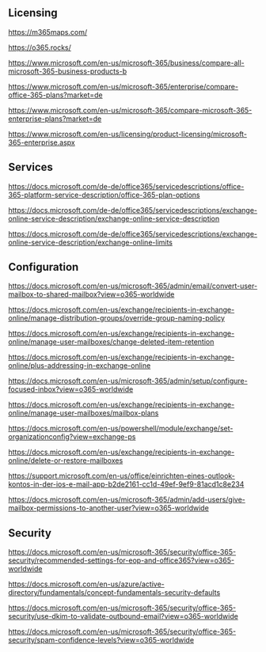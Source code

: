 **Licensing**
-------------

https://m365maps.com/

https://o365.rocks/

https://www.microsoft.com/en-us/microsoft-365/business/compare-all-microsoft-365-business-products-b

https://www.microsoft.com/en-us/microsoft-365/enterprise/compare-office-365-plans?market=de

https://www.microsoft.com/en-us/microsoft-365/compare-microsoft-365-enterprise-plans?market=de

https://www.microsoft.com/en-us/licensing/product-licensing/microsoft-365-enterprise.aspx

**Services**
------------

https://docs.microsoft.com/de-de/office365/servicedescriptions/office-365-platform-service-description/office-365-plan-options

https://docs.microsoft.com/de-de/office365/servicedescriptions/exchange-online-service-description/exchange-online-service-description

https://docs.microsoft.com/de-de/office365/servicedescriptions/exchange-online-service-description/exchange-online-limits

**Configuration**
------------------

https://docs.microsoft.com/en-us/microsoft-365/admin/email/convert-user-mailbox-to-shared-mailbox?view=o365-worldwide

https://docs.microsoft.com/en-us/exchange/recipients-in-exchange-online/manage-distribution-groups/override-group-naming-policy

https://docs.microsoft.com/en-us/exchange/recipients-in-exchange-online/manage-user-mailboxes/change-deleted-item-retention

https://docs.microsoft.com/en-us/exchange/recipients-in-exchange-online/plus-addressing-in-exchange-online

https://docs.microsoft.com/en-us/microsoft-365/admin/setup/configure-focused-inbox?view=o365-worldwide

https://docs.microsoft.com/en-us/exchange/recipients-in-exchange-online/manage-user-mailboxes/mailbox-plans

https://docs.microsoft.com/en-us/powershell/module/exchange/set-organizationconfig?view=exchange-ps

https://docs.microsoft.com/en-us/exchange/recipients-in-exchange-online/delete-or-restore-mailboxes

https://support.microsoft.com/en-us/office/einrichten-eines-outlook-kontos-in-der-ios-e-mail-app-b2de2161-cc1d-49ef-9ef9-81acd1c8e234

https://docs.microsoft.com/en-us/microsoft-365/admin/add-users/give-mailbox-permissions-to-another-user?view=o365-worldwide

**Security**
------------

https://docs.microsoft.com/en-us/microsoft-365/security/office-365-security/recommended-settings-for-eop-and-office365?view=o365-worldwide

https://docs.microsoft.com/en-us/azure/active-directory/fundamentals/concept-fundamentals-security-defaults

https://docs.microsoft.com/en-us/microsoft-365/security/office-365-security/use-dkim-to-validate-outbound-email?view=o365-worldwide

https://docs.microsoft.com/en-us/microsoft-365/security/office-365-security/spam-confidence-levels?view=o365-worldwide
